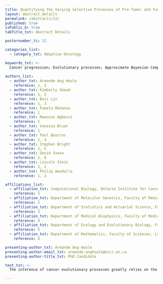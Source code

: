 ```yaml
---
title: Quantifying the Varying Selective Processes of Pre-Tumor and Tumor Evolution from High-Coverage Sequence Data
layout: abstract_details
permalink: /abstracts/22/
published: true
isPublic_b: true
tabTitle_txt: Abstract Details

posternumber_ti: 22

categories_list: 
  - category_txt: Adaptive Oncology

keywords_txt: >-
  Cancer progression; Evolutionary processes; Approximate Bayesian Computation
  
authors_list:
  - author_txt: Armande Ang Houle
    reference: 1, 2
  - author_txt: Kimberly Skead
    reference: 1, 2
  - author_txt: Boxi Lin
    reference: 1, 3
  - author_txt: Pamela Mehanna
    reference: 1 
  - author_txt: Mawusse Agbessi
    reference: 1
  - author_txt: Vanessa Bruat
    reference: 1
  - author_txt: Paul Boutros
    reference: 1, 4
  - author_txt: Stephen Wright
    reference: 1, 5
  - author_txt: David Soave
    reference: 1, 6 
  - author_txt: Lincoln Stein
    reference: 1, 2 
  - author_txt: Philip Awadalla
    reference: 1, 2

affiliations_list:
  - affiliation_txt: Computational Biology, Ontario Institute for Cancer Research
    reference: 1
  - affiliation_txt: Department of Molecular Genetics, Faculty of Medicine, University of Toronto
    reference: 2
  - affiliation_txt: Department of Statistics and Actuarial Science, Faculty of Mathematics, University of Waterloo
    reference: 3
  - affiliation_txt: Department of Medical Biophysics, Faculty of Medicine, University of Toronto
    reference: 4
  - affiliation_txt: Department of Ecology and Evolutionary Biology, Faculty of Art and Sciences, University of Toronto
    reference: 5
  - affiliation_txt: Department of Mathematics, Faculty of Sciences, Laurier University
    reference: 6

presenting-author_txt: Armande Ang Houle
presenting-author-email_txt: armande.anghoule@oicr.on.ca
presenting-author-title_txt: PhD Candidate

text_txt: >-
  The inference of cancer evolutionary processes greatly relies on the accurate characterization of somatic mutations. Selective sweeps may hinder the detection of negative selection within cancer cell populations. Our ability to capture these evolutionary signatures is dependent on sample size, which we infer using the read depth of somatic mutations to quantify the allelic frequency of a mutation within each population of cancer cells. Average sequencing depths are often insufficient to detect mutations found at low variant allele frequency within a population of cancer cells. Sequencing at higher depths allows for a more complete picture of the full evolutionary spectrum. Here, we identify evolutionary processes in 226 cancer and pre-cancer samples sequenced with a minimal coverage of 100X from 4 cancer types. We capture non-neutral evolutionary processes previously undetected in tumors, as well as varying rates of beneficial and deleterious mutations accumulating across patients using an Approximate Bayesian Computation framework. Additionally, we infer different evolutionary processes when ignoring the contribution of deleterious mutations. Similarly, inferred evolutionary processes strikingly differ based on the thresholds of minimal detected variant allelic frequencies. Our work demonstrates the heterogeneity of cancer evolutionary processes, and outlines the possibility of inaccurate inferences of cancer evolutionary processes caused by low sequencing depth.

---
```


